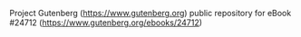 Project Gutenberg (https://www.gutenberg.org) public repository for eBook #24712 (https://www.gutenberg.org/ebooks/24712)
